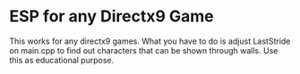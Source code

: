 
# ESP for any Directx9 Game

This works for any directx9 games. What you have to do is adjust LastStride on main.cpp to find out characters that can be shown through walls. Use this as educational purpose.
